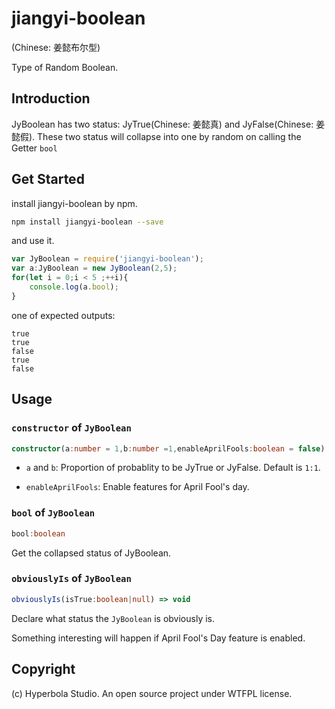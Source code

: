 # jiangyi-boolean

(Chinese: 姜懿布尔型)

Type of Random Boolean.

## Introduction

JyBoolean has two status: JyTrue(Chinese: 姜懿真) and JyFalse(Chinese: 姜懿假). These two status will collapse into one by random on calling the Getter `bool`

## Get Started

install jiangyi-boolean by npm. 

```bash
npm install jiangyi-boolean --save
```

and use it.

```typescript
var JyBoolean = require('jiangyi-boolean');
var a:JyBoolean = new JyBoolean(2,5);
for(let i = 0;i < 5 ;++i){
	console.log(a.bool);
}
```

one of expected outputs:

```
true
true
false
true
false
```

## Usage

### `constructor` of `JyBoolean`

```typescript
constructor(a:number = 1,b:number =1,enableAprilFools:boolean = false)
```

- `a` and `b`: Proportion of probablity to be JyTrue or JyFalse. Default is `1:1`. 

- `enableAprilFools`: Enable features for April Fool's day.

### `bool` of `JyBoolean`

```typescript
bool:boolean
```

Get the collapsed status of JyBoolean. 

### `obviouslyIs`  of `JyBoolean`

```typescript
obviouslyIs(isTrue:boolean|null) => void
```

Declare what status the `JyBoolean` is obviously is.

Something interesting will happen if April Fool's Day feature is enabled.

## Copyright
(c) Hyperbola Studio. An open source project under WTFPL license. 